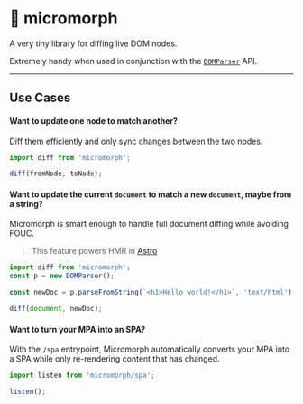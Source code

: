 # 🤏 micromorph

A very tiny library for diffing live DOM nodes.

Extremely handy when used in conjunction with the [`DOMParser`](https://developer.mozilla.org/en-US/docs/Web/API/DOMParser) API.

---

## Use Cases

#### Want to update one node to match another?

Diff them efficiently and only sync changes between the two nodes.

```js
import diff from 'micromorph';

diff(fromNode, toNode);
```

#### Want to update the current `document` to match a new `document`, maybe from a string?

Micromorph is smart enough to handle full document diffing while avoiding FOUC.

> This feature powers HMR in [Astro](https://github.com/withastro/astro)

```js
import diff from 'micromorph';
const p = new DOMParser();

const newDoc = p.parseFromString(`<h1>Hello world!</h1>`, 'text/html');

diff(document, newDoc);
```

#### Want to turn your MPA into an SPA?

With the `/spa` entrypoint, Micromorph automatically converts your MPA into a SPA while only re-rendering content that has changed.

```js
import listen from 'micromorph/spa';

listen();
```
